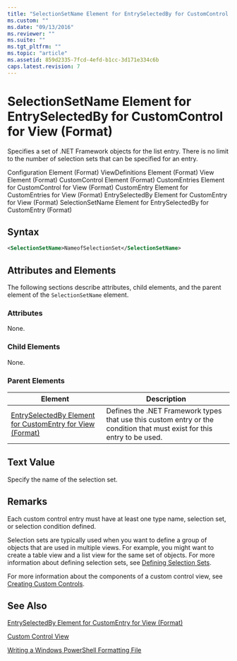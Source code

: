 ```yaml
---
title: "SelectionSetName Element for EntrySelectedBy for CustomControl for View (Format) | Microsoft Docs"
ms.custom: ""
ms.date: "09/13/2016"
ms.reviewer: ""
ms.suite: ""
ms.tgt_pltfrm: ""
ms.topic: "article"
ms.assetid: 859d2335-7fcd-4efd-b1cc-3d171e334c6b
caps.latest.revision: 7
---
```

# SelectionSetName Element for EntrySelectedBy for CustomControl for View (Format)

Specifies a set of .NET Framework objects for the list entry. There is no limit to the number of selection sets that can be specified for an entry.

Configuration Element (Format)
ViewDefinitions Element (Format)
View Element (Format)
CustomControl Element (Format)
CustomEntries Element for CustomControl for View (Format)
CustomEntry Element for CustomEntries for View (Format)
EntrySelectedBy Element for CustomEntry for View (Format)
SelectionSetName Element for EntrySelectedBy for CustomEntry (Format)

## Syntax

```xml
<SelectionSetName>NameofSelectionSet</SelectionSetName>
```

## Attributes and Elements

The following sections describe attributes, child elements, and the parent element of the `SelectionSetName` element.

### Attributes

None.

### Child Elements

None.

### Parent Elements

|Element|Description|
|-------------|-----------------|
|[EntrySelectedBy Element for CustomEntry for View (Format)](./entryselectedby-element-for-customentry-for-customcontrol-for-view-format.md)|Defines the .NET Framework types that use this custom entry or the condition that must exist for this entry to be used.|

## Text Value

Specify the name of the selection set.

## Remarks

Each custom control entry must have at least one type name, selection set, or selection condition defined.

Selection sets are typically used when you want to define a group of objects that are used in multiple views. For example, you might want to create a table view and a list view for the same set of objects. For more information about defining selection sets, see [Defining Selection Sets](./defining-selection-sets.md).

For more information about the components of a custom control view, see [Creating Custom Controls](./creating-custom-controls.md).

## See Also

[EntrySelectedBy Element for CustomEntry for View (Format)](./entryselectedby-element-for-customentry-for-customcontrol-for-view-format.md)

[Custom Control View](./creating-custom-controls.md)

[Writing a Windows PowerShell Formatting File](./writing-a-windows-powershell-formatting-file.md)

